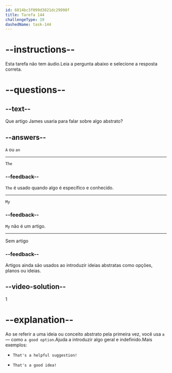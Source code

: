 ```yaml
---
id: 6814bc3f099d3821dc29998f
title: Tarefa 144
challengeType: 19
dashedName: task-144
---
```


# --instructions--

Esta tarefa não tem áudio.Leia a pergunta abaixo e selecione a resposta correta.

# --questions--

## --text--

Que artigo James usaria para falar sobre algo abstrato?

## --answers--

`A` ou `an`

---

`The`

### --feedback--

`The` é usado quando algo é específico e conhecido.

---

`My`

### --feedback--

`My` não é um artigo.

---

Sem artigo

### --feedback--

Artigos ainda são usados ao introduzir ideias abstratas como opções, planos ou ideias.

## --video-solution--

1

# --explanation--

Ao se referir a uma ideia ou conceito abstrato pela primeira vez, você usa `a` — como `a good option`.Ajuda a introduzir algo geral e indefinido.Mais exemplos:

- `That's a helpful suggestion!`

- `That's a good idea!`
